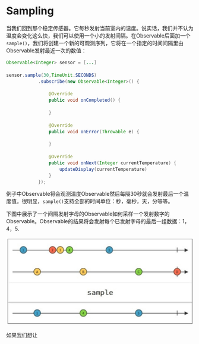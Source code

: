 # Sampling

当我们回到那个稳定传感器。它每秒发射当前室内的温度。说实话，我们并不认为温度会变化这么快，我们可以使用一个小的发射间隔。在Observable后面加一个`sample()`，我们将创建一个新的可观测序列，它将在一个指定的时间间隔里由Observable发射最近一次的数值：

```java
Observable<Integer> sensor = [...]

sensor.sample(30,TimeUnit.SECONDS)
            .subscribe(new Observable<Integer>() {

                @Override
                public void onCompleted() {
                   
                }

                @Override
                public void onError(Throwable e) {
                    
                }

                @Override
                public void onNext(Integer currentTemperature) {
                    updateDisplay(currentTemperature)
                }
            });
```
例子中Observable将会观测温度Observable然后每隔30秒就会发射最后一个温度值。很明显，`sample()`支持全部的时间单位：秒，毫秒，天，分等等。

下图中展示了一个间隔发射字母的Observable如何采样一个发射数字的Observable。Observable的结果将会发射每个已发射字母的最后一组数据：1，4，5.

![](chapter4_13.png)

如果我们想让



















